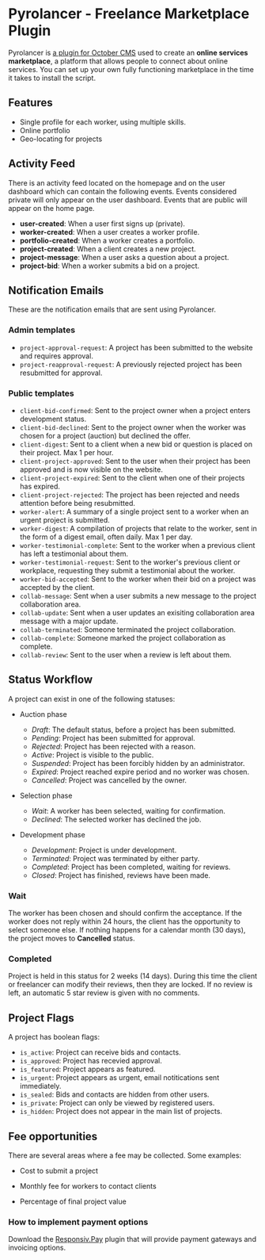 # Pyrolancer - Freelance Marketplace Plugin

Pyrolancer is [a plugin for October CMS](https://octobercms.com/plugin/responsiv-pyrolancer) used to create an **online services marketplace**, a platform that allows people to connect about online services. You can set up your own fully functioning marketplace in the time it takes to install the script.

## Features

- Single profile for each worker, using multiple skills.
- Online portfolio
- Geo-locating for projects

## Activity Feed

There is an activity feed located on the homepage and on the user dashboard which can contain the following events. Events considered private will only appear on the user dashboard. Events that are public will appear on the home page.

- **user-created**: When a user first signs up (private).
- **worker-created**: When a user creates a worker profile.
- **portfolio-created**: When a worker creates a portfolio.
- **project-created**: When a client creates a new project.
- **project-message**: When a user asks a question about a project.
- **project-bid**: When a worker submits a bid on a project.

## Notification Emails

These are the notification emails that are sent using Pyrolancer.

### Admin templates

- `project-approval-request`: A project has been submitted to the website and requires approval.
- `project-reapproval-request`: A previously rejected project has been resubmitted for approval.

### Public templates

- `client-bid-confirmed`: Sent to the project owner when a project enters development status.
- `client-bid-declined`: Sent to the project owner when the worker was chosen for a project (auction) but declined the offer.
- `client-digest`: Sent to a client when a new bid or question is placed on their project. Max 1 per hour.
- `client-project-approved`: Sent to the user when their project has been approved and is now visible on the website.
- `client-project-expired`:  Sent to the client when one of their projects has expired.
- `client-project-rejected`: The project has been rejected and needs attention before being resubmitted.
- `worker-alert`: A summary of a single project sent to a worker when an urgent project is submitted.
- `worker-digest`: A compilation of projects that relate to the worker, sent in the form of a digest email, often daily. Max 1 per day.
- `worker-testimonial-complete`: Sent to the worker when a previous client has left a testimonial about them.
- `worker-testimonial-request`: Sent to the worker's previous client or workplace, requesting they submit a testimonial about the worker.
- `worker-bid-accepted`: Sent to the worker when their bid on a project was accepted by the client.
- `collab-message`: Sent when a user submits a new message to the project collaboration area.
- `collab-update`: Sent when a user updates an exisiting collaboration area message with a major update.
- `collab-terminated`: Someone terminated the project collaboration.
- `collab-complete`: Someone marked the project collaboration as complete.
- `collab-review`: Sent to the user when a review is left about them.

## Status Workflow

A project can exist in one of the following statuses:

- Auction phase
    + *Draft*: The default status, before a project has been submitted.
    + *Pending*: Project has been submitted for approval.
    + *Rejected*: Project has been rejected with a reason.
    + *Active*: Project is visible to the public.
    + *Suspended*: Project has been forcibly hidden by an administrator.
    + *Expired*: Project reached expire period and no worker was chosen.
    + *Cancelled*: Project was cancelled by the owner.

- Selection phase
    + *Wait*: A worker has been selected, waiting for confirmation.
    + *Declined*: The selected worker has declined the job.

- Development phase
    + *Development*: Project is under development.
    + *Terminated*: Project was terminated by either party.
    + *Completed*: Project has been completed, waiting for reviews.
    + *Closed*: Project has finished, reviews have been made.

### Wait

The worker has been chosen and should confirm the acceptance. If the worker does not reply within 24 hours, the client has the opportunity to select someone else. If nothing happens for a calendar month (30 days), the project moves to **Cancelled** status.

### Completed

Project is held in this status for 2 weeks (14 days). During this time the client or freelancer can modify their reviews, then they are locked. If no review is left, an automatic 5 star review is given with no comments.

## Project Flags

A project has boolean flags:

- `is_active`: Project can receive bids and contacts.
- `is_approved`: Project has recevied approval.
- `is_featured`: Project appears as featured.
- `is_urgent`: Project appears as urgent, email notitications sent immediately.
- `is_sealed`: Bids and contacts are hidden from other users.
- `is_private`: Project can only be viewed by registered users.
- `is_hidden`: Project does not appear in the main list of projects.

## Fee opportunities

There are several areas where a fee may be collected. Some examples:

- Cost to submit a project

- Monthly fee for workers to contact clients

- Percentage of final project value

### How to implement payment options

Download the [Responsiv.Pay](https://octobercms.com/plugin/responsiv-pay) plugin that will provide payment gateways and invoicing options.
